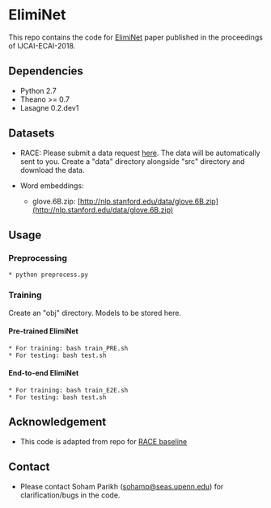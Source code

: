 # ElimiNet
This repo contains the code for [ElimiNet](https://www.ijcai.org/proceedings/2018/594) paper published in the proceedings of IJCAI-ECAI-2018. 

## Dependencies
* Python 2.7
* Theano >= 0.7
* Lasagne 0.2.dev1

## Datasets
* RACE:
    Please submit a data request [here](http://www.cs.cmu.edu/~glai1/data/race/). The data will be automatically sent to you. Create a "data" directory alongside "src" directory and download the data.

* Word embeddings:
    * glove.6B.zip: [http://nlp.stanford.edu/data/glove.6B.zip](http://nlp.stanford.edu/data/glove.6B.zip)

## Usage
### Preprocessing
    * python preprocess.py
### Training
Create an "obj" directory. Models to be stored here.
#### Pre-trained ElimiNet
    * For training: bash train_PRE.sh
    * For testing: bash test.sh
#### End-to-end ElimiNet
    * For training: bash train_E2E.sh
    * For testing: bash test.sh
## Acknowledgement
* This code is adapted from  repo for [RACE baseline](https://github.com/qizhex/RACE_AR_baselines)

## Contact
* Please contact Soham Parikh (sohamp@seas.upenn.edu) for clarification/bugs in the code.
